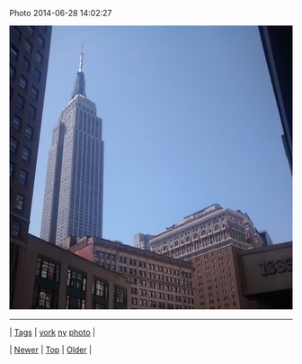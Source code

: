 <!--
title: Photo 2014-06-28 14
date: 2020-06-28T15:27:00.337Z
tags: york, ny, photo
-->


Photo 2014-06-28 14:02:27

![](90156020284-0.jpg)

<!--BOTTOM-POST-NAVIGATION-->
---

| [Tags](tags.md) | [york](tag-york.md) [ny](tag-ny.md) [photo](tag-photo.md) |

| [Newer](90147367191.md) | [Top](index.md) | [Older](90159717474.md) |